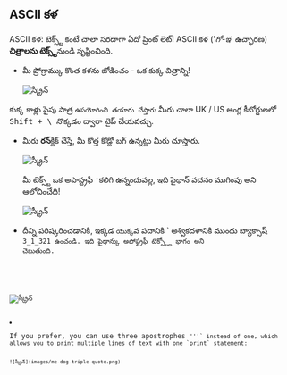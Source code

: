 ## ASCII కళ

ASCII కళ: టెక్స్ట్ కంటే చాలా సరదాగా ఏదో ప్రింట్ లెట్! ASCII కళ ('*గో-ఇ*' ఉచ్ఛారణ) **చిత్రాలను టెక్స్ట్**నుండి సృష్టించింది.

+ మీ ప్రోగ్రామ్కు కొంత కళను జోడించం - ఒక కుక్క చిత్రాన్ని!
    
    ![స్క్రీన్](images/me-dog.png)

కుక్క కాళ్లు పైపు పాత్ర `ఉపయోగించి తయారు చేస్తారు` మీరు చాలా UK / US ఆంగ్ల కీబోర్డులలో <kbd>Shift + \ </kbd> నొక్కడం ద్వారా టైప్ చేయవచ్చు.

+ మీరు **రన్**క్లిక్ చేస్తే, మీ కొత్త కోడ్లో బగ్ ఉన్నట్లు మీరు చూస్తారు.
    
    ![స్క్రీన్](images/me-dog-bug.png)
    
    మీ టెక్స్ట్ ఒక అపాస్ట్రఫీ `'`కలిగి ఉన్నందువల్ల, ఇది పైథాన్ వచనం ముగింపు అని ఆలోచించేది!
    
    ![స్క్రీన్](images/me-dog-quote.png)

+ దీన్ని పరిష్కరించడానికి, ఇక్కడ `యొక్క`వ పదానికి ` అశ్వికదళానికి ముందు బ్యాక్సాష్ <code>3_1_321 ఉంచండి. ఇది పైథాన్కు అపోఫ్ట్రఫీ టెక్స్ట్లో భాగం అని చెబుతుంది.</p>

<p><img src="images/me-dog-bug-fix.png" alt="స్క్రీన్" /></p></li>
<li><p>If you prefer, you can use three apostrophes <code>'''` instead of one, which allows you to print multiple lines of text with one `print` statement:
    
    ![స్క్రీన్](images/me-dog-triple-quote.png)